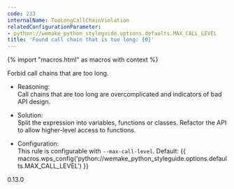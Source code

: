 ```yaml
---
code: 233
internalName: TooLongCallChainViolation
relatedConfigurationParameter:
- python://wemake_python_styleguide.options.defaults.MAX_CALL_LEVEL
title: 'Found call chain that is too long: {0}'
---
```


{% import "macros.html" as macros with context %}

Forbid call chains that are too long.

  - Reasoning:  
    Call chains that are too long are overcomplicated and indicators of
    bad API design.

  - Solution:  
    Split the expression into variables, functions or classes. Refactor
    the API to allow higher-level access to functions.

  - Configuration:  
    This rule is configurable with `--max-call-level`. Default:
    {{ macros.wps_config('python://wemake_python_styleguide.options.defaults.MAX_CALL_LEVEL') }}

<div class="versionadded">

0.13.0

</div>